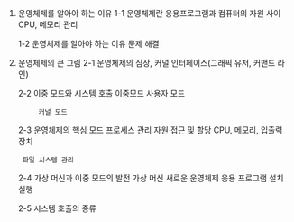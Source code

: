 1. 운영체제를 알아야 하는 이유
    1-1 운영체제란
        응용프로그램과 컴퓨터의 자원 사이
        CPU, 메모리 관리

    1-2 운영체제를 알아야 하는 이유
        문제 해결

2. 운영체제의 큰 그림
    2-1 운영체제의 심장, 커널
        인터페이스(그래픽 유저, 커맨드 라인)

    2-2 이중 모드와 시스템 호출
        이중모드
            사용자 모드

            커널 모드

    2-3 운영체제의 핵심 모드
        프로세스 관리
            자원 접근 및 할당
                CPU, 메모리, 입출력장치

        파일 시스템 관리

    2-4 가상 머신과 이중 모드의 발전
        가상 머신
            새로운 운영체제 응용 프로그램 설치 실행
            
    2-5 시스템 호출의 종류